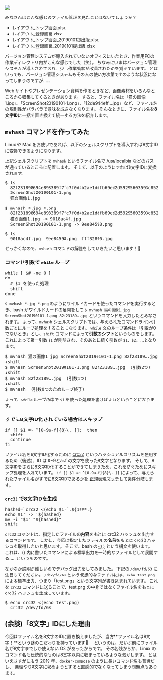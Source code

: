 <picture>
  <source type="image/webp" srcset="/storage/articles/images/7c38fe6d.webp 1x,/storage/articles/images/45e49d86.webp 2x">
  <img src="/storage/articles/images/7c38fe6d.jpg" srcset="/storage/articles/images/45e49d86.jpg 2x">
</picture>

みなさんはこんな感じのファイル管理を見たことはないでしょうか？

- レイアウト_トップ画面.xlsx
- レイアウト_登録画面.xlsx
- レイアウト_トップ画面_20190101提出版.xlsx
- レイアウト_登録画面_20190101提出版.xlsx

バージョン管理システムが導入されていないオフィスにいたとき、作業用PCの作業ディレクトリ内がこんな感じでした（笑）。
ちなみにいまはバージョン管理システムが導入されており、少し作業効率が改善されたのを覚えています。
とはいっても、バージョン管理システムもその人の使い方次第で↑のような状況になってしまうのですが……

Web サイトやプレゼンテーション資料を作るときなど、画像素材をいろんなところから収集してくるときがあります。
すると、ファイル名は「猫の画像1.jpg」、「ScreenShot20190101-1.png」、「12de944eff….jpg」など、ファイル名の規則性がバラバラで意味を成さなくなります。
そんなときに、ファイル名を**8文字ID**に一括で置き換えて統一する方法を紹介します。

<ol class="table-of-contents"></ol>

<script async src="https://pagead2.googlesyndication.com/pagead/js/adsbygoogle.js"></script>
<!-- ディスプレイ広告 -->
<ins class="adsbygoogle"
    style="display:block"
    data-ad-client="ca-pub-7008780049786244"
    data-ad-slot="5063315418"
    data-ad-format="auto"
    data-full-width-responsive="true"></ins>
<script>(adsbygoogle = window.adsbygoogle || []).push({});</script>

## `mvhash` コマンドを作ってみた
Linux や Mac をお使いであれば、以下のシェルスクリプトを導入すれば8文字IDに変換できるようになります。

<script src="https://gist.github.com/Hato6502/9ebb9a6ce2863e9498a5ebea3a3f5c6c.js"></script>

上記シェルスクリプトを `mvhash` というファイル名で /usr/localbin などのパスが通っているところに配置します。
そして、以下のようにすれば8文字IDに変換されます。

<pre class="prettyprint">
$ ls
  82f231898694e893389f7fc7f0d4b2ae1ddfb69ed2d59295603593c8529db673.jpg
  ScreenShot20190101-1.png
  猫の画像1.jpg

$ mvhash *.jpg *.png
  82f231898694e893389f7fc7f0d4b2ae1ddfb69ed2d59295603593c8529db673.jpg -> fff32890.jpg
  猫の画像1.jpg -> 9018ac4f.jpg
  ScreenShot20190101-1.png -> 9ee84598.png

$ ls
  9018ac4f.jpg  9ee84598.png  fff32890.jpg
</pre>

せっかくなので、`mvhash` コマンドの解説をしていきたいと思います！💪

### コマンド引数で `while` ループ
<pre class="prettyprint linenums">
while [ $# -ne 0 ]
do
  # $1 を使った処理
  shift
done
</pre>

`$ mvhash *.jpg *.png` のようにワイルドカードを使ったコマンドを実行するとき、bash がワイルドカードの展開をして
`$ mvhash 猫の画像1.jpg ScreenShot20190101-1.png 82f23189….jpg` というコマンドを入力したとみなされます。
よって、`mvhash` シェルスクリプトでは、与えられたコマンドライン引数ごとにループ処理をすることになります。
`while` 文のループ条件は「引数が0でないとき」とし、`shift` コマンドによって**引数のシフト**というものをします。
これによって第一引数 `$1` が削除され、そのあとに続く引数が `$1`、`$2`、…となります。

<pre class="prettyprint linenums">
$ mvhash 猫の画像1.jpg ScreenShot20190101-1.png 82f23189….jpg  (引数3つ)
↓shift
$ mvhash ScreenShot20190101-1.png 82f23189….jpg  (引数2つ)
↓shift
$ mvhash 82f23189….jpg  (引数1つ)
↓shift
$ mvhash  (引数0つのためループ終了)
</pre>

よって、`while` ループの中で `$1` を使った処理を書けばよいということになります。

### すでに8文字ID化されている場合はスキップ
<pre class="prettyprint linenums">
if [[ $1 =~ ^[0-9a-f]{8}\. ]];  then
  shift
  continue
fi
</pre>

ファイル名を8文字ID化するために [crc32](https://ja.wikipedia.org/wiki/%E5%B7%A1%E5%9B%9E%E5%86%97%E9%95%B7%E6%A4%9C%E6%9F%BB) 
というハッシュアルゴリズムを使用するため（後述）、ID は 0~9とa~f の文字を使った8文字となります。
そして、8文字IDをさらに8文字ID化することができてしまうため、これを防ぐためにスキップ処理を入れています。
`if [[ $1 =~ ^[0-9a-f]{8}\. ]]` によって、与えられたファイル名がすでに8文字IDであるかを
[正規表現マッチ](https://ja.wikipedia.org/wiki/%E6%AD%A3%E8%A6%8F%E8%A1%A8%E7%8F%BE)して条件分岐します。

### `crc32` で8文字IDを生成
<pre class="prettyprint">
hashed=`crc32 <(echo $1)`.${1##*.}
echo $1' -> '${hashed}
mv -i "$1" "${hashed}"
shift
</pre>

`crc32` コマンドは、指定したファイルの**内容**をもとに crc32 ハッシュを出力するコマンドです。
しかし、今回は指定したファイルの**名前**をもとに crc32 ハッシュを取得したいと思います。
そこで、bash の [`<()`](http://fj.hatenablog.jp/entry/2016/03/06/170907) という構文を使います。
これは、() 内に書いたコマンドによる標準出力を一時的なファイルとして展開する……というものです。

なかなか説明が難しいのでデバッグ出力をしてみました。
下記の `/dev/fd/63` に注目してください。
`/dev/fd/63` という仮想的なファイルには、`echo test.png` による標準出力、つまり「test.png」という文字列が書き込まれています。
これを `crc32` コマンドに送ることで、test.png の中身ではなくファイル名をもとに crc32 ハッシュを生成しています。

<pre class="prettyprint">
$ echo crc32 <(echo test.png)
  crc32 /dev/fd/63
</pre>

## (余談)「8文字」IDにした理由
今回はファイル名を8文字のIDに置き換えましたが、当方**ファイル名は8文字！**という謎のこだわりを持っています😤　
というのは、だいぶ前にファイル名が8文字までしか使えない OS があったからです。
その名残からか、Linux のコマンド名も伝統的なものは8文字以内に収まっているような気がします。
とはいえさすがにもう 2019 年、`docker-compose` のように長いコマンド名も普通だし、
無理やり8文字に収めようとすると直感的でなくなってしまう問題点もあります。